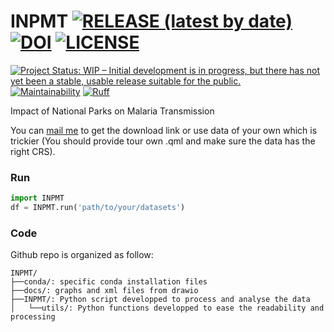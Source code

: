 # INPMT [![RELEASE (latest by date)](https://img.shields.io/github/v/release/pierre-manchon/INPMT)](https://github.com/pierre-manchon/INPMT/releases/latest) [![DOI](https://zenodo.org/badge/DOI/10.5281/zenodo.5269134.svg)](https://doi.org/10.5281/zenodo.5269134) [![LICENSE](https://img.shields.io/github/license/pierre-manchon/INPMT)](https://www.gnu.org/licenses/gpl-3.0.en.html)
[![Project Status: WIP – Initial development is in progress, but there has not yet been a stable, usable release suitable for the public.](https://www.repostatus.org/badges/latest/wip.svg)](https://www.repostatus.org/#wip)
[![Maintainability](https://api.codeclimate.com/v1/badges/f1888eb8938e688ad438/maintainability)](https://codeclimate.com/github/pierre-manchon/INPMT/maintainability)
[![Ruff](https://img.shields.io/endpoint?url=https://raw.githubusercontent.com/charliermarsh/ruff/main/assets/badge/v1.json)](https://github.com/charliermarsh/ruff)

Impact of National Parks on Malaria Transmission

 You can [mail me](mailto:pierre.manchon@pm.me) to get the download link or use data of your own which is trickier (You should provide tour own .qml and make sure the data has the right CRS).

### Run
````python
import INPMT
df = INPMT.run('path/to/your/datasets')
````

### Code
Github repo is organized as follow:

    INPMT/
    ├──conda/: specific conda installation files
    ├──docs/: graphs and xml files from drawio
    ├──INPMT/: Python script developped to process and analyse the data
    │   └──utils/: Python functions developped to ease the readability and processing
